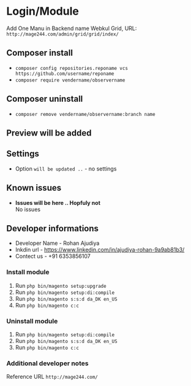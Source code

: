 # Login/Module

Add One Manu in Backend name Webkul Grid,
URL: `http://mage244.com/admin/grid/grid/index/`

## Composer install

- `composer config repositories.reponame vcs https://github.com/username/reponame`
- `composer require vendername/observername`

## Composer uninstall

- `composer remove vendername/observername:branch name`

## Preview will be added

<!-- - `When Customer is login then Redirect on the Checkout Cart page Automatically`
![products](/readme-images/Redirect.png "products on custom page")
 -->

## Settings

- Option `will be updated ..` - no settings

## Known issues

- **Issues will be here .. Hopfuly not**\
  No issues

## Developer informations
- Developer Name - Rohan Ajudiya
- Inkdin url     - https://www.linkedin.com/in/ajudiya-rohan-9a9ab81b3/
- Contect us     - +91 6353856107

### Install module
1. Run `php bin/magento setup:upgrade`
2. Run `php bin/magento setup:di:compile`
3. Run `php bin/magento s:s:d da_DK en_US`
4. Run `php bin/magento c:c`

### Uninstall module
1. Run `php bin/magento setup:di:compile`
2. Run `php bin/magento s:s:d da_DK en_US`
3. Run `php bin/magento c:c`

### Additional developer notes
Reference URL `http://mage244.com/`
